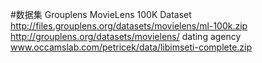#数据集
Grouplens  MovieLens 100K Dataset
http://files.grouplens.org/datasets/movielens/ml-100k.zip
http://grouplens.org/datasets/movielens/ 
dating agency
www.occamslab.com/petricek/data/libimseti-complete.zip


